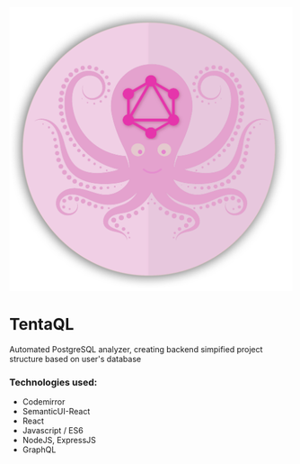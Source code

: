 ![alt text](OctopusCircle.png)

# TentaQL 
Automated PostgreSQL analyzer, creating backend simpified project structure based on user's database

### Technologies used:
* Codemirror
* SemanticUI-React
* React
* Javascript / ES6
* NodeJS, ExpressJS
* GraphQL
